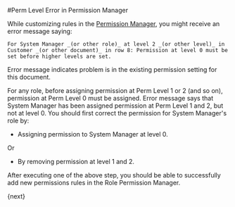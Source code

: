 <!-- add-breadcrumbs -->
#Perm Level Error in Permission Manager

While customizing rules in the [Permission Manager](/docs/user/manual/en/setting-up/users-and-permissions/role-based-permissions), you might receive an error message saying:

`For System Manager _(or other role)_ at level 2 _(or other level)_ in Customer _(or other document)_ in row 8: Permission at level 0 must be set before higher levels are set.`

Error message indicates problem is in the existing permission setting for this document.

For any role, before assigning permission at Perm Level 1 or 2 (and so on), permission at Perm Level 0 must be assigned. Error message says that System Manager has been assigned permission at Perm Level 1 and 2, but not at level 0. You should first correct the permission for System Manager's role by:

- Assigning permission to System Manager at level 0.

Or

- By removing permission at level 1 and 2.

After executing one of the above step, you should be able to successfully add new permissions rules in the Role Permission Manager.

{next}

<!-- markdown -->
